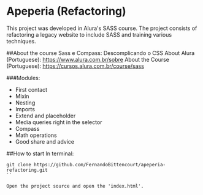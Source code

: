 # Apeperia (Refactoring)
This project was developed in Alura's SASS course.
The project consists of refactoring a legacy website to include SASS and training various techniques.

##About the course
Sass e Compass: Descomplicando o CSS
About Alura (Portuguese): https://www.alura.com.br/sobre
About the Course (Portuguese): https://cursos.alura.com.br/course/sass


###Modules:
* First contact
* Mixin
* Nesting
* Imports
* Extend and placeholder
* Media queries right in the selector
* Compass
* Math operations
* Good share and advice

##How to start
In terminal:
  ```
  git clone https://github.com/FernandoBittencourt/apeperia-refactoring.git
  ``

Open the project source and open the 'index.html'.